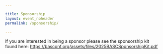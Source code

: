 ```yaml
---

title: Sponsorship
layout: event_noheader
permalink: /sponsorship/

---
```


<p>If you are interested in being a sponsor please see the sponsorship kit found here: <a href="https://basconf.org/assets/files/2025BASCSponsorshipKit.pdf" target="_blank">https://basconf.org/assets/files/2025BASCSponsorshipKit.pdf</a></p>